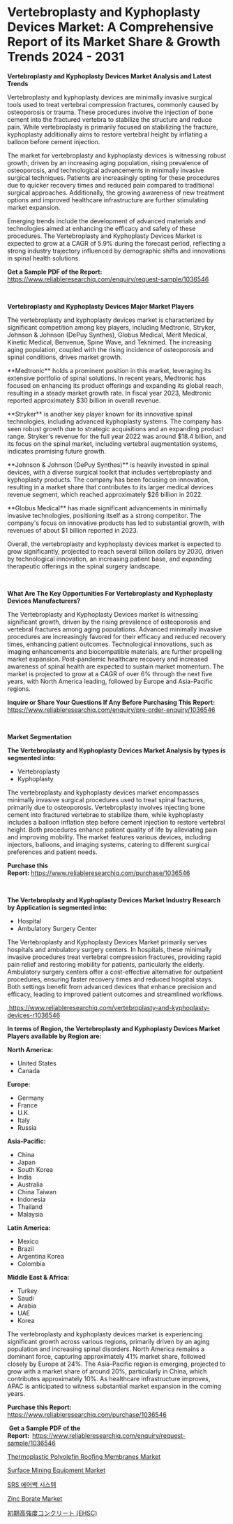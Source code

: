 <p><h1>Vertebroplasty and Kyphoplasty Devices Market: A Comprehensive Report of its Market Share & Growth Trends 2024 - 2031</h1></p><p><strong>Vertebroplasty and Kyphoplasty Devices Market Analysis and Latest Trends</strong></p>
<p><p>Vertebroplasty and kyphoplasty devices are minimally invasive surgical tools used to treat vertebral compression fractures, commonly caused by osteoporosis or trauma. These procedures involve the injection of bone cement into the fractured vertebra to stabilize the structure and reduce pain. While vertebroplasty is primarily focused on stabilizing the fracture, kyphoplasty additionally aims to restore vertebral height by inflating a balloon before cement injection.</p><p>The market for vertebroplasty and kyphoplasty devices is witnessing robust growth, driven by an increasing aging population, rising prevalence of osteoporosis, and technological advancements in minimally invasive surgical techniques. Patients are increasingly opting for these procedures due to quicker recovery times and reduced pain compared to traditional surgical approaches. Additionally, the growing awareness of new treatment options and improved healthcare infrastructure are further stimulating market expansion.</p><p>Emerging trends include the development of advanced materials and technologies aimed at enhancing the efficacy and safety of these procedures. The Vertebroplasty and Kyphoplasty Devices Market is expected to grow at a CAGR of 5.9% during the forecast period, reflecting a strong industry trajectory influenced by demographic shifts and innovations in spinal health solutions.</p></p>
<p><strong>Get a Sample PDF of the Report:&nbsp;</strong> <a href="https://www.reliableresearchiq.com/enquiry/request-sample/1036546">https://www.reliableresearchiq.com/enquiry/request-sample/1036546</a></p>
<p>&nbsp;</p>
<p><strong>Vertebroplasty and Kyphoplasty Devices Major Market Players</strong></p>
<p><p>The vertebroplasty and kyphoplasty devices market is characterized by significant competition among key players, including Medtronic, Stryker, Johnson & Johnson (DePuy Synthes), Globus Medical, Merit Medical, Kinetic Medical, Benvenue, Spine Wave, and Teknimed. The increasing aging population, coupled with the rising incidence of osteoporosis and spinal conditions, drives market growth.</p><p>**Medtronic** holds a prominent position in this market, leveraging its extensive portfolio of spinal solutions. In recent years, Medtronic has focused on enhancing its product offerings and expanding its global reach, resulting in a steady market growth rate. In fiscal year 2023, Medtronic reported approximately $30 billion in overall revenue.</p><p>**Stryker** is another key player known for its innovative spinal technologies, including advanced kyphoplasty systems. The company has seen robust growth due to strategic acquisitions and an expanding product range. Stryker's revenue for the full year 2022 was around $18.4 billion, and its focus on the spinal market, including vertebral augmentation systems, indicates promising future growth.</p><p>**Johnson & Johnson (DePuy Synthes)** is heavily invested in spinal devices, with a diverse surgical toolkit that includes vertebroplasty and kyphoplasty products. The company has been focusing on innovation, resulting in a market share that contributes to its larger medical devices revenue segment, which reached approximately $26 billion in 2022.</p><p>**Globus Medical** has made significant advancements in minimally invasive technologies, positioning itself as a strong competitor. The company's focus on innovative products has led to substantial growth, with revenues of about $1 billion reported in 2023.</p><p>Overall, the vertebroplasty and kyphoplasty devices market is expected to grow significantly, projected to reach several billion dollars by 2030, driven by technological innovation, an increasing patient base, and expanding therapeutic offerings in the spinal surgery landscape.</p></p>
<p>&nbsp;</p>
<p><strong>What Are The Key Opportunities For Vertebroplasty and Kyphoplasty Devices Manufacturers?</strong></p>
<p><p>The Vertebroplasty and Kyphoplasty Devices market is witnessing significant growth, driven by the rising prevalence of osteoporosis and vertebral fractures among aging populations. Advanced minimally invasive procedures are increasingly favored for their efficacy and reduced recovery times, enhancing patient outcomes. Technological innovations, such as imaging enhancements and biocompatible materials, are further propelling market expansion. Post-pandemic healthcare recovery and increased awareness of spinal health are expected to sustain market momentum. The market is projected to grow at a CAGR of over 6% through the next five years, with North America leading, followed by Europe and Asia-Pacific regions.</p></p>
<p><strong>Inquire or Share Your Questions If Any Before Purchasing This Report:</strong> <a href="https://www.reliableresearchiq.com/enquiry/pre-order-enquiry/1036546">https://www.reliableresearchiq.com/enquiry/pre-order-enquiry/1036546</a></p>
<p>&nbsp;</p>
<p><strong>Market Segmentation</strong></p>
<p><strong>The Vertebroplasty and Kyphoplasty Devices Market Analysis by types is segmented into:</strong></p>
<p><ul><li>Vertebroplasty</li><li>Kyphoplasty</li></ul></p>
<p><p>The vertebroplasty and kyphoplasty devices market encompasses minimally invasive surgical procedures used to treat spinal fractures, primarily due to osteoporosis. Vertebroplasty involves injecting bone cement into fractured vertebrae to stabilize them, while kyphoplasty includes a balloon inflation step before cement injection to restore vertebral height. Both procedures enhance patient quality of life by alleviating pain and improving mobility. The market features various devices, including injectors, balloons, and imaging systems, catering to different surgical preferences and patient needs.</p></p>
<p><strong>Purchase this Report:&nbsp;</strong><a href="https://www.reliableresearchiq.com/purchase/1036546">https://www.reliableresearchiq.com/purchase/1036546</a></p>
<p>&nbsp;</p>
<p><strong>The Vertebroplasty and Kyphoplasty Devices Market Industry Research by Application is segmented into:</strong></p>
<p><ul><li>Hospital</li><li>Ambulatory Surgery Center</li></ul></p>
<p><p>The Vertebroplasty and Kyphoplasty Devices Market primarily serves hospitals and ambulatory surgery centers. In hospitals, these minimally invasive procedures treat vertebral compression fractures, providing rapid pain relief and restoring mobility for patients, particularly the elderly. Ambulatory surgery centers offer a cost-effective alternative for outpatient procedures, ensuring faster recovery times and reduced hospital stays. Both settings benefit from advanced devices that enhance precision and efficacy, leading to improved patient outcomes and streamlined workflows.</p></p>
<p><a href="https://www.reliableresearchiq.com/vertebroplasty-and-kyphoplasty-devices-r1036546">&nbsp;https://www.reliableresearchiq.com/vertebroplasty-and-kyphoplasty-devices-r1036546</a></p>
<p><strong>In terms of Region, the Vertebroplasty and Kyphoplasty Devices Market Players available by Region are:</strong></p>
<p>
    <p> <strong> North America: </strong>
        <ul>
            <li>United States</li>
            <li>Canada</li>
        </ul>
        </p> 
    <p> <strong> Europe: </strong>
        <ul>
            <li>Germany</li>
            <li>France</li>
            <li>U.K.</li>
            <li>Italy</li>
            <li>Russia</li>
        </ul>
        </p> 
    <p> <strong> Asia-Pacific: </strong>
        <ul>
            <li>China</li>
            <li>Japan</li>
            <li>South Korea</li>
            <li>India</li>
            <li>Australia</li>
            <li>China Taiwan</li>
            <li>Indonesia</li>
            <li>Thailand</li>
            <li>Malaysia</li>
        </ul>
        </p> 
    <p> <strong> Latin America: </strong>
        <ul>
            <li>Mexico</li>
            <li>Brazil</li>
            <li>Argentina Korea</li>
            <li>Colombia</li>
        </ul>
        </p> 
    <p> <strong> Middle East & Africa: </strong>
        <ul>
            <li>Turkey</li>
            <li>Saudi</li>
            <li>Arabia</li>
            <li>UAE</li>
            <li>Korea</li>
        </ul>
    </p>
    </p>
<p><p>The vertebroplasty and kyphoplasty devices market is experiencing significant growth across various regions, primarily driven by an aging population and increasing spinal disorders. North America remains a dominant force, capturing approximately 41% market share, followed closely by Europe at 24%. The Asia-Pacific region is emerging, projected to grow with a market share of around 20%, particularly in China, which contributes approximately 10%. As healthcare infrastructure improves, APAC is anticipated to witness substantial market expansion in the coming years.</p></p>
<p><strong>Purchase this Report: </strong><a href="https://www.reliableresearchiq.com/purchase/1036546">https://www.reliableresearchiq.com/purchase/1036546</a></p>
<p>&nbsp;<strong>Get a Sample PDF of the Report:&nbsp;&nbsp;</strong><a href="https://www.reliableresearchiq.com/enquiry/request-sample/1036546">https://www.reliableresearchiq.com/enquiry/request-sample/1036546</a></p>
<p><strong></strong></p>
<p><p><a href="https://medium.com/@shanierohan_50883/the-thermoplastic-polyolefin-roofing-membranes-market-research-report-provides-an-in-depth-and-3559754a7013">Thermoplastic Polyolefin Roofing Membranes Market</a></p><p><a href="https://www.linkedin.com/pulse/exploring-surface-mining-equipment-market-dynamics-global-trends-fis9c?trackingId=qRyAyXTKSZ2Ddtx1EbSSnQ%3D%3D">Surface Mining Equipment Market</a></p><p><a href="https://medium.com/@greggibson7876/srs-airbag-system-market-%EC%9D%98-%EA%B8%80%EB%A1%9C%EB%B2%8C-%EC%8B%9C%EC%9E%A5-%EA%B0%9C%EC%9A%94%EB%8A%94-%EC%A0%84-%EC%84%B8%EA%B3%84-%EB%B0%8F-%EC%A3%BC%EC%9A%94-%EC%8B%9C%EC%9E%A5%EC%9D%98-%EC%82%B0%EC%97%85%EC%97%90-%EC%98%81%ED%96%A5%EC%9D%84-%EB%AF%B8%EC%B9%98%EB%8A%94-%EC%A3%BC%EC%9A%94-%ED%8A%B8%EB%A0%8C%EB%93%9C%EC%97%90-%EB%8C%80%ED%95%9C-%EB%8F%85%ED%8A%B9%ED%95%9C-%EA%B4%80%EC%A0%90%EC%9D%84-%EC%A0%9C%EA%B3%B5%ED%95%A9%EB%8B%88%EB%8B%A4-f962bfcae2b0">SRS 에어백 시스템</a></p><p><a href="https://www.linkedin.com/pulse/zinc-borate-market-global-regional-analysis-focus-end-user-product-swose?trackingId=9CYhsgWXQzakNF9L30YQjw%3D%3D">Zinc Borate Market</a></p><p><a href="https://medium.com/@vivakuvalis2005/early-high-strength-concrete-ehsc-1d34c73141d9">初期高強度コンクリート (EHSC)</a></p></p>